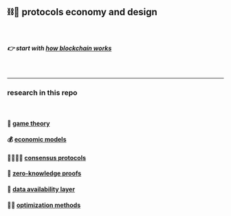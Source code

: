 ## ⛓🧱 protocols economy and design


<br>

##### 👉 start with [how blockchain works](blockchains)

<br>

---

### research in this repo

<br>



#### 👾 [game theory](game_theory)

#### 💰 [economic models](economic_models)

#### 🫱🏻‍🫲🏽 [consensus protocols](consensus_protocols)

#### 🧮 [zero-knowledge proofs](zero_knowledge_proofs)

#### 📀 [data availability layer](da_layer)

#### 👍🏽 [optimization methods](optimization)



<br>
